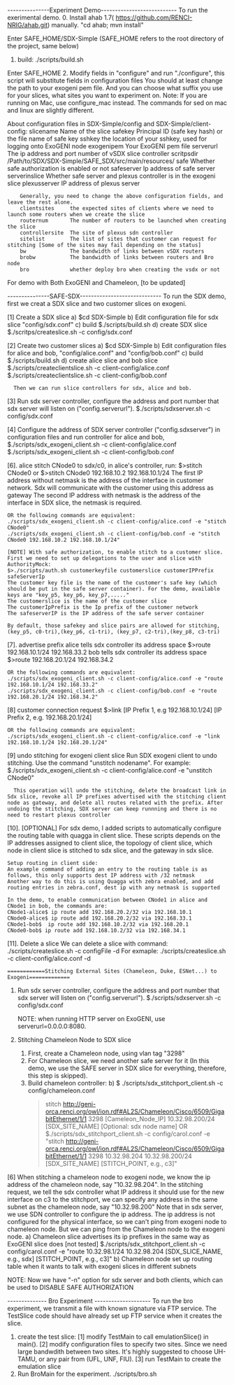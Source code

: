 
---------------Experiment Demo---------------------------
To run the exerimental demo.
0. Install ahab 1.7( https://github.com/RENCI-NRIG/ahab.git) manually. "cd ahab; mvn install"

Enter SAFE_HOME/SDX-Simple  (SAFE_HOME refers to the root directory of the project, same below)
1. build: ./scripts/build.sh

Enter SAFE_HOME
2. Modify fields in "configure" and run "./configure", this script will substitute fields in configuration files
   You should at least change the path to your exogeni pem file. And  you can choose what suffix you use for your slices, what sites you want to experiment on. 
   Note: If you are running on Mac, use configure_mac instead. The commands for sed on mac and linux are slightly different.

   About configuration files in SDX-Simple/config and SDX-Simple/client-config: 
        slicename       Name of the slice
        safekey         Principal ID (safe key hash) or the file name of safe key
        sshkey          the location of your sshkey, used for logging onto ExoGENI node
        exogenipem      Your ExoGENI pem file
        serverurl       The ip address and port number of vSDX slice controller
        scritpsdir      /Path/to/SDX/SDX-Simple/SAFE_SDX/src/main/resources/
        safe            Whether safe authorization is enabled or not
        safeserver      Ip address of safe server
        serverinslice   Whether safe server and plexus controller is in the exogeni slice
        plexusserver    IP address of plexus server

        Generally, you need to change the above configuration fields, and leave the rest alone.
        clientsites     the expected sites of clients where we need to launch some routers when we create the slice
        routernum       The number of routers to be launched when creating the slice
        controllersite  The site of plexus sdn controller
        sitelist        The list of sites that customer can request for stitching [Some of the sites may fail depending on the status]
        bw              The bandwidth of links between vSDX routers
        brobw           The bandwidth of links between routers and Bro node
        bro             whether deploy bro when creating the vsdx or not

   For demo with Both ExoGENI and Chameleon, [to be updated]

---------------SAFE-SDX-----------------------------
To run the SDX demo, first we creat a SDX slice and two customer slices on exogeni.

  [1] Create a SDX slice
  a) $cd SDX-Simple
  b) Edit configuration file for sdx slice "config/sdx.conf"
  c) build
     $./scripts/build.sh
  d) create SDX slice
     $./scritps/createslice.sh -c config/sdx.conf

  [2] Create two customer slices
   a) $cd SDX-Simple
   b) Edit configuration files for alice and bob, "config/alice.conf" and "config/bob.conf" 
   c) build
      $./scripts/build.sh
   d) create alice slice and bob slice
      $./scripts/createclientslice.sh -c client-config/alice.conf
      $./scripts/createclientslice.sh -c client-config/bob.conf

      Then we can run slice controllers for sdx, alice and bob. 
  [3] Run sdx server controller, configure the address and port number that sdx server will listen on ("config.serverurl").
      $./scripts/sdxserver.sh -c config/sdx.conf

  [4] Configure the address of SDX server controller ("config.sdxserver") in configuration files and run controller for alice and bob, 
     $./scripts/sdx_exogeni_client.sh -c client-config/alice.conf
     $./scripts/sdx_exogeni_client.sh -c client-config/bob.conf

  [6]. alice stitch CNode0 to sdx/c0, in alice's controller, run:
    $>stitch CNode0 
    or $>stitch CNode0 192.168.10.2 192.168.10.1/24
    The first IP address without netmask is the address of the interface in customer network. Sdx will communicate with the customer using this address as gateway
    The second IP address with netmask is the address of the interface in SDX slice, the netmask is required.
    
    OR the following commands are equivalent:
    ./scripts/sdx_exogeni_client.sh -c client-config/alice.conf -e "stitch CNode0"
    ./scripts/sdx_exogeni_client.sh -c client-config/bob.conf -e "stitch CNode0 192.168.10.2 192.168.10.1/24"

    [NOTE] With safe authorization, to enable stitch to a customer slice. First we need to set up delegations to the user and slice with AuthorityMock:
    $>./scripts/auth.sh customerkeyfile customerslice customerIPPrefix safeServerIp
    The customer key file is the name of the customer's safe key (which should be put in the safe server container). For the demo, available keys are "key_p5, key_p6, key_p7,....."
    The customerslice is the name of the customer slice
    The customerIpPrefix is the Ip prefix of the customer network
    The safeserverIP is the IP address of the safe server container

    By default, those safekey and slice pairs are allowed for stitching, (key_p5, c0-tri),(key_p6, c1-tri), (key_p7, c2-tri),(key_p8, c3-tri)

  [7]. advertise prefix
    alice tells sdx controller its address space
    $>route 192.168.10.1/24 192.168.33.2
    bob tells sdx controller its address space
    $>route 192.168.20.1/24 192.168.34.2
    
    OR the following commands are equivalent:
    ./scripts/sdx_exogeni_client.sh -c client-config/alice.conf -e "route 192.168.10.1/24 192.168.33.2"
    ./scripts/sdx_exogeni_client.sh -c client-config/bob.conf -e "route 192.168.20.1/24 192.168.34.2"

  [8] customer connection request
    $>link [IP Prefix 1, e.g 192.168.10.1/24] [IP Prefix 2, e.g. 192.168.20.1/24]

    OR the following commands are equivalent:
    ./scripts/sdx_exogeni_client.sh -c client-config/alice.conf -e "link 192.168.10.1/24 192.168.20.1/24"

  [9] undo stitching for exogeni client slice
      Run SDX exogeni client to undo stitching. Use the command "unstitch nodename". For example:
      $./scripts/sdx_exogeni_client.sh -c client-config/alice.conf -e "unstitch CNode0"

      This operation will undo the stitching, delete the broadcast link in Sdx slice, revoke all IP prefixes advertised with the stitching client node as gateway, and delete all routes related with the prefix. After undoing the stitching, SDX server can keep runnning and there is no need to restart plexus controller

  [10]. [OPTIONAL]
    For sdx demo, I added scripts to automatically configure the routing table with quagga in client slice. These scripts depends on the IP addresses assigned to client slice, the topology of client slice, which node in client slice is stitched to sdx slice, and the gateway in sdx slice.
    
    Setup routing in client side:
    An example command of adding an entry to the routing table is as follows, this only supports dest IP address with /32 netmask
    Another way to do this is using Quagga with zebra enabled, and add routing entries in zebra.conf, dest ip with any netmask is supported
    
    In the demo, to enable communication between CNode1 in alice and CNode1 in bob, the commands are:
    CNode1-alice$ ip route add 192.168.20.2/32 via 192.168.10.1
    CNode0-alice$ ip route add 192.168.20.2/32 via 192.168.33.1
    CNode1-bob$  ip route add 192.168.10.2/32 via 192.168.20.1
    CNode0-bob$ ip route add 192.168.10.2/32 via 192.168.34.1

  [11]. Delete a slice
    We can delete a slice with command: ./scripts/createslice.sh -c configFile -d
    For exmaple: ./scripts/createslice.sh -c client-config/alice.conf -d


    ============Stitching External Sites (Chameleon, Duke, ESNet...) to Exogeni=============
1. Run sdx server controller, configure the address and port number that sdx server will listen on ("config.serverurl").
     $./scripts/sdxserver.sh -c config/sdx.conf
     
     NOTE: when running HTTP server on ExoGENI, use serverurl=0.0.0.0:8080.

2.  Stitching Chameleon Node to  SDX slice
    1) First, create a Chameleon node, using vlan tag "3298"
    2) For Chameleon slice, we need another safe server for it (In this demo, we use the SAFE server in SDX slice for everything, therefore, this step is skipped). 
    3) Build chameleon controller:
       b) $ ./scripts/sdx_stitchport_client.sh -c config/chameleon.conf
        >stitch http://geni-orca.renci.org/owl/ion.rdf#AL2S/Chameleon/Cisco/6509/GigabitEthernet/1/1 3298 [Cameleon_Node_IP] 10.32.98.200/24 [SDX_SITE_NAME] [Optional: sdx node name] 
        OR
        $./scripts/sdx_stitchport_client.sh -c config/carol.conf -e "stitch http://geni-orca.renci.org/owl/ion.rdf#AL2S/Chameleon/Cisco/6509/GigabitEthernet/1/1 3298  10.32.98.204 10.32.98.200/24 [SDX_SITE_NAME] [STITCH_POINT, e.g., c3]"

[6] When stitching a chameleon node to exogeni node, we know the ip address of the chameleon node, say "10.32.98.204". 
    In the stitching request, we tell the sdx controller what IP address it should use for the new interface on c3 to the stitchport, we can specify any address in the same subnet as the chameleon node, say "10.32.98.200"
    Note that in sdx server, we use SDN controller to configure the ip address. The ip address is not configured for the physical interface, so we can't ping from exogeni node to chameleon node. But we can ping from the Chameleon node to the exogeni node.
      a) Chameleon slice advertises its ip prefixes in the same way as ExoGENI slice does [not tested]
        $./scripts/sdx_stitchport_client.sh -c config/carol.conf -e "route 10.32.98.1/24 10.32.98.204 [SDX_SLICE_NAME, e.g., sdx] [STITCH_POINT, e.g., c3]"
      b) Chameleon node set up routing table when it wants to talk with exogeni slices in different subnets

NOTE: Now we have "-n" option for sdx server and both clients, which can be used to DISABLE SAFE AUTHORIZATION

-------------- Bro Experiment --------------------
To run the bro experiment, we transmit a file with known signature via FTP service. The TestSlice code should have already set up FTP service when it creates the slice. 
1. create the test slice: [1] modify TestMain to call emulationSlice() in main(). [2] modify configuration files to specify two sites. Since we need large bandwdith between two sites. It's highly suggested to choose UH-TAMU, or any pair from (UFL, UNF, FIU). [3] run TestMain to create the emulation slice
2. Run BroMain for the experiment.
   ./scripts/bro.sh






